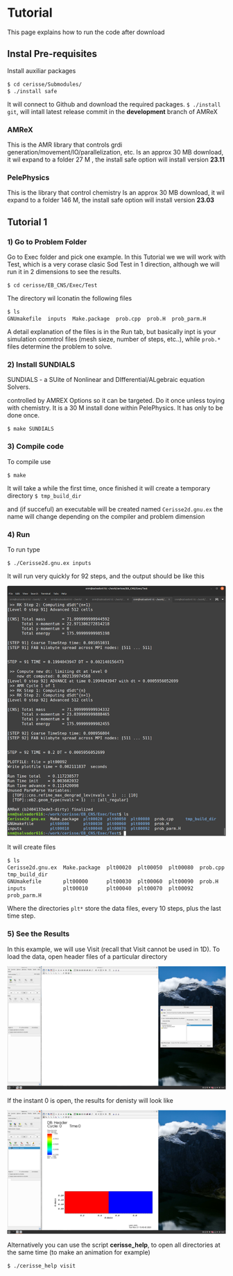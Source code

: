 # Tutorial

This page explains how to run the code after download


## Instal Pre-requisites

Install auxiliar packages 

```
$ cd cerisse/Submodules/
$ ./install safe
```
It will connect to Github and download the required packages.
`$ ./install git`, will intall latest release commit in the **development** branch
of AMReX


### AMReX

This is the AMR library that controls grdi generation/movement/IO/parallelization, etc.
Is an approx 30 MB download, it wil expand to a folder 27 M , the install safe
option will install version **23.11**


### PelePhysics

This is the library that control chemistry
Is an approx 30 MB download, it wil expand to a folder 146 M, the install safe
option will install version **23.03**


## Tutorial 1

### 1) Go to Problem Folder

Go to Exec folder and pick one example. In this Tutorial  we we will work with
Test, which is a very corase clasic Sod Test in 1 direction, although we will run it in 2 dimensions
to see the results.


```
$ cd cerisse/EB_CNS/Exec/Test
```

The directory wil lconatin the following files

```
$ ls
GNUmakefile  inputs  Make.package  prob.cpp  prob.H  prob_parm.H
```

A detail explanation of the files is in the Run tab, but basically inpt is your simulation comntrol files
(mesh sieze, number of steps, etc..), while `prob.*` files determine the problem to solve.

### 2) Install SUNDIALS

SUNDIALS - a SUite of Nonlinear and DIfferential/ALgebraic equation Solvers.

controlled by AMREX Options so it can be targeted. Do it once unless toying with chemistry.
It is a 30 M install done within PelePhysics. It has only to be done once.

```
$ make SUNDIALS
```

### 3) Compile code

To compile use

```
$ make
```

It will take a while the first time, once finished it will create a temporary directory 
`$ tmp_build_dir` 

and (if succeful) an executable will be created named
`Cerisse2d.gnu.ex`
the name will change depending on the compiler and problem dimension

### 4) Run

To run type

```
$ ./Cerisse2d.gnu.ex inputs
```
It will run very quickly for 92 steps, and the output should be like this

![figure1](images/quickrun.png)

It will create files

```
$ ls
Cerisse2d.gnu.ex  Make.package  plt00020  plt00050  plt00080  prob.cpp     tmp_build_dir
GNUmakefile       plt00000      plt00030  plt00060  plt00090  prob.H
inputs            plt00010      plt00040  plt00070  plt00092  prob_parm.H
```
Where the directories `plt*` store the data files, every 10 steps, plus the last time step. 

### 5) See the Results

In this example, we will use Visit (recall that Visit cannot be used in 1D).
To load the data, open header files of a particular directory

![figure2](images/visitopen.png)

If the instant 0 is open, the results for denisty will look like 

![figure3](images/visitres.png)

Alternatively you can use the script **cerisse_help**, to open all directories at the same time (to make an animation for example)

```
$ ./cerisse_help visit
```


